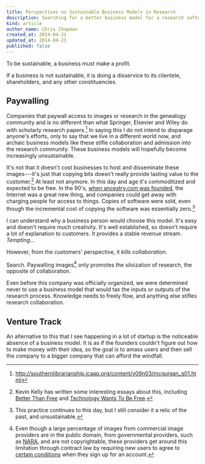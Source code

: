 ```yaml
---
title: Perspectives on Sustainable Business Models in Research
description: Searching for a better business model for a research software company.
kind: article
author_name: Chris Chapman
created_at: 2014-04-21
updated_at: 2014-04-21
published: false
---
```


To be sustainable, a business must make a profit.

If a business is not sustainable, it is doing a disservice to its clientele,
shareholders, and any other constituencies.



<!--MORE-->

## Paywalling

Companies that paywall access to images or research in the genealogy community
and is no different than what Springer, Elsevier and Wiley do with scholarly
research papers.[^journal-publishers] In saying this I do not intend to
disparage anyone's efforts, only to say that we live in a different world now,
and archaic business models like these stifle collaboration and admission into
the research community. These business models will hopefully become
increasingly unsustainable.

It's not that it doesn't cost businesses to host and disseminate
these images---it's just that copying bits doesn't really provide lasting value
to the customer.[^bits] At least not anymore. In this day and age it's
commoditized and expected to be free. In the 90's, [when ancestry.com was
founded](http://corporate.ancestry.com/about-ancestry/company-info/company-history/),
the Internet was a great new thing, and companies could get away with charging
people for access to things. Copies of software were sold, even though the
incremental cost of copying the software was essentially zero.[^buy-software]

I can understand why a business person would choose this model. It's easy and
doesn't require much creativity. It's well established, so doesn't require a
lot of explanation to customers. It provides a stable revenue stream.
_Tempting_...

However, from the customers' perspective, it _kills collaboration_.

Search. Paywalling images[^contract-law] only promotes the siloization of
research, the opposite of collaboration.

Even before this company was officially organized, we were
determined never to use a business model that would tax the inputs or outputs
of the research process. Knowledge needs to freely flow, and anything else
stifles research collaboration.

## Venture Track

An alternative to this that I see happening in a lot of startup is the
noticeable absence of a business model. It is as if the founders couldn't
figure out how to make money with their idea, so the goal is to amass users and
then sell the company to a bigger company that can afford the windfall.

[^journal-publishers]: <span class="uri">http://southernlibrarianship.icaap.org/content/v09n03/mcguigan_g01.html</span>

[^bits]: Kevin Kelly has written some interesting essays about this, including
    [Better Than Free](http://kk.org/thetechnium/2008/01/better-than-fre/) and
    [Technology Wants To Be Free](http://kk.org/thetechnium/2007/11/technology-want/).

[^buy-software]: This practice continues to this day, but I still consider it a
    relic of the past, and unsustainable.

[^contract-law]: Even though a large percentage of images from commercial image
    providers are in the public domain, from governmental providers, such as
    [NARA](https://www.archives.gov), and are not copyrightable, these
    providers get around this limitation through contract law by requiring new
    users to agree to [certain
    conditions](http://www.ancestry.com/cs/legal/termsandconditions) when they
    sign up for an account.
